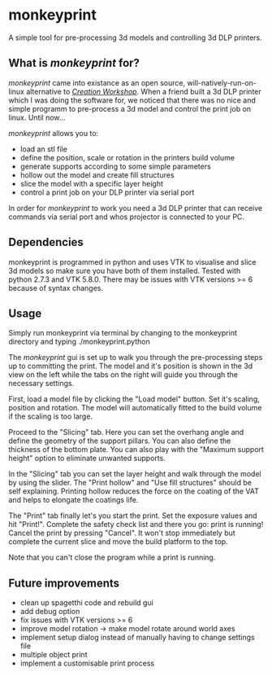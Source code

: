# monkeyprint
A simple tool for pre-processing 3d models and controlling 3d DLP printers.

## What is *monkeyprint* for?
*monkeyprint* came into existance as an open source, will-natively-run-on-linux alternative to [*Creation Workshop*](http://www.envisionlabs.net/home.html).
When a friend built a 3d DLP printer which I was doing the software for, we noticed that there was no nice and simple programm to pre-process a 3d model and control the print job on linux.
Until now...

*monkeyprint* allows you to:
* load an stl file
* define the position, scale or rotation in the printers build volume
* generate supports according to some simple parameters
* hollow out the model and create fill structures
* slice the model with a specific layer height
* control a print job on your DLP printer via serial port

In order for *monkeyprint* to work you need a 3d DLP printer that can receive commands via serial port and whos projector is connected to your PC.

## Dependencies
monkeyprint is programmed in python and uses VTK to visualise and slice 3d models so make sure you have both of them installed. Tested with python 2.7.3 and VTK 5.8.0. There may be issues with VTK versions >= 6 because of syntax changes.

## Usage
Simply run monkeyprint via terminal by changing to the monkeyprint directory and typing ./monkeyprint.python

The *monkeyprint* gui is set up to walk you through the pre-processing steps up to committing the print.
The model and it's position is shown in the 3d view on the left while the tabs on the right will guide you through the necessary settings.

First, load a model file by clicking the "Load model" button. Set it's scaling, position and rotation.
The model will automatically fitted to the build volume if the scaling is too large.

Proceed to the "Slicing" tab. Here you can set the overhang angle and define the geometry of the support pillars. You can also define the thickness of the bottom plate.
You can also play with the "Maximum support height" option to eliminate unwanted supports.

In the "Slicing" tab you can set the layer height and walk through the model by using the slider.
The "Print hollow" and "Use fill structures" should be self explaining. Printing hollow reduces the force on the coating of the VAT and helps to elongate the coatings life.

The "Print" tab finally let's you start the print.
Set the exposure values and hit "Print!". Complete the safety check list and there you go: print is running!
Cancel the print by pressing "Cancel". It won't stop immediately but complete the current slice and move the build platform to the top.

Note that you can't close the program while a print is running.

## Future improvements
* clean up spagetthi code and rebuild gui
* add debug option
* fix issues with VTK versions >= 6
* improve model rotation -> make model rotate around world axes
* implement setup dialog instead of manually having to change settings file
* multiple object print
* implement a customisable print process
